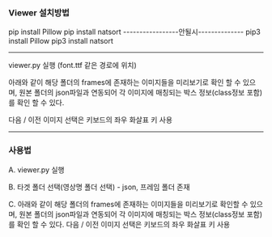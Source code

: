 ### Viewer 설치방법

pip install Pillow
pip install natsort 
-----------------안될시--------------
pip3 install Pillow
pip3 install natsort 

-----------------
viewer.py 실행 (font.ttf 같은 경로에 위치)


아래와 같이 해당 폴더의 frames에 존재하는 이미지들을 미리보기로 확인 할 수 있으며, 원본 폴더의 json파일과 연동되어 각 이미지에 매칭되는 박스 정보(class정보 포함)를 확인 할 수 있다.

다음 / 이전 이미지 선택은 키보드의 좌우 화살표 키 사용

---

### 사용법
A. viewer.py 실행

B. 타겟 폴더 선택(영상명 폴더 선택) - json, 프레임 폴더 존재



C. 아래와 같이 해당 폴더의 frames에 존재하는 이미지들을 미리보기로 확인할 수 있으며, 원본 폴더의 json파일과 연동되어 각 이미지에 매칭되는 박스 정보(class정보 포함)를 확인 할 수 있다.
다음 / 이전 이미지 선택은 키보드의 좌우 화살표 키 사용
